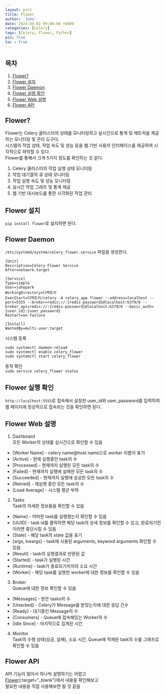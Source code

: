 ```yaml
---
layout: post
title: Flower
author: 'Juho'
date: 2024-04-02 09:00:00 +0900
categories: [Celery]
tags: [Celery, Flower, Python]
pin: True
toc : True
---
```


<style>
  th{
    font-weight: bold;
    text-align: center;
    background-color: white;
  }
  td{
    background-color: white;
  }

</style>

## 목차
1. [Flower?](#flower)
2. [Flower 설치](#flower-설치)
3. [Flower Daemon](#flower-daemon)
4. [Flower 실행 확인](#flower-실행-확인)
5. [Flower Web 설명](#flower-web-설명)
6. [Flower API](#flower-api)

## Flower?
Flower는 Celery 클러스터의 상태를 모니터링하고 실시간으로 통계 및 메트릭을 제공하는 모니터링 및 관리 도구다.<br/>
시스템의 작업 상태, 작업 속도 및 성능 등을 웹 기반 사용자 인터페이스를 제공하여 시각적으로 파악할 수 있다.<br/>
Flower를 통해서 크게 5가지 정도를 확인하는 것 같다.<br/>

1. Celery 클러스터의 작업 실행 상태 모니터링<br/>
2. 작업 대기열의 큐 상태 모니터링 <br/>
3. 작업 실행 속도 및 성능 모니터링<br/>
4. 실시간 작업 그래프 및 통계 제공<br/>
5. 웹 기반 대시보드를 통한 시각화된 작업 관리<br/>


## Flower 설치
`pip install flower`로 설치하면 된다.<br/>


## Flower Daemon
`/etc/systemd/system/celery_flower.service` 파일을 생성한다.<br>

```
[Unit]
Description=Celery Flower Service
After=network.target

[Service]
Type=simple
User=juhopark
WorkingDirectory=디렉토리
ExecStart=디렉토리/celery -A celery_app flower --address=localhost --port=5555 --broker=redis://:{redis-password}@localhost:6379/0 --broker_api=redis://:{redis-password}@localhost:6379/0 --basic_auth={user_id}:{user_password}
Restart=on-failure

[Install]
WantedBy=multi-user.target
```

시스템 등록<br/>
```
sudo systemctl daemon-reload
sudo systemctl enable celery_flower
sudo systemctl start celery_flower
```

동작 확인<br/>
`sudo service celery_flower status`

## Flower 실행 확인
`http://localhost:5555`로 접속해서 설정한 user_id와 user_password를 입력하여<br/>
웹 페이지에 정상적으로 접속되는 것을 확인하면 된다.<br/>

## Flower Web 설명
1) Dashboard <br/>
모든 Worker의 상태를 실시간으로 확인할 수 있음 <br/>
- [Worker Name] - celery name@host name으로 worker 이름이 표기<br/>
- [Active] - 현재 실행중인 task의 수<br/>
- [Processed] - 현재까지 실행된 모든 task의 수<br/>
- [Failed] - 현재까지 실행에 실패한 모든 task의 수<br/>
- [Succeeded] - 현재까지 실행에 성공한 모든 task의 수<br/>
- [Retried] - 재실행 중인 모든 task의 수 <br/>
- [Load Average] - 시스템 평균 부하<br/>

2) Tasks<br/>
Task의 자세한 정보들을 확인할 수 있음<br/>
- [Name] - 어떠한 task를 실행했는지 확인할 수 있음 <br/>
- [UUID] - task id를 클릭하면 해당 task의 상세 정보를 확인할 수 있고, 완료되기전이라면 중단시킬 수 있음 <br/>
- [State] - 해당 task의 state 값을 표기 <br/>
- [args, kwargs] - task에 사용된 arguments, keyword arguments 확인할 수 있음 <br/>
- [Result] - task의 실행결과로 반환된 값<br/>
- [Started] - task가 실행된 시간 <br/>
- [Runtime] - task가 종료되기까지의 소요 시간 <br/>
- [Worker] - 해당 task를 실행한 worker에 대한 정보를 확인할 수 있음 <br/>

3) Broker<br/>
Queue에 대한 정보 확인할 수 있음 <br/>
- [Messages] - 받은 tasks의 수<br/>
- [Unacked] - Celery가 Message를 받았는지에 대한 응답 건수 <br/>
- [Ready] - 대기중인 Message의 수<br/>
- [Consumers] - Queue에 접속해있는 Worker의 수<br/>
- [Idle Since] - 마지막으로 집계된 시간 <br/>

4) Monitor<br/>
Task의 수행 상태(성공, 실패), 소요 시간, Queue에 적재된 task의 수를 그래프로 확인할 수 있음 <br/>


## Flower API
API 기능이 많아서 하나씩 설명하기는 어렵고 <br/>
[Flower](https://flower.readthedocs.io/en/latest/api.html){:target="_blank"}에서 내용을 확인해보고 <br/>
필요한 내용을 직접 사용해보면 될 것 같음 <br/>
